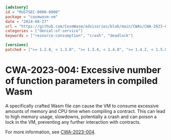 ```toml
[advisory]
id = "RUSTSEC-0000-0000"
package = "cosmwasm-vm"
date = "2024-08-27"
url = "https://github.com/CosmWasm/advisories/blob/main/CWAs/CWA-2023-004.md"
categories = ["denial-of-service"]
keywords = ["resource-consumption", "crash", "deadlock"]

[versions]
patched = [">= 1.2.8, < 1.3.0", ">= 1.3.4, < 1.4.0", ">= 1.4.2, < 1.5.0", ">= 1.5.1"]
```

# CWA-2023-004: Excessive number of function parameters in compiled Wasm

A specifically crafted Wasm file can cause the VM to consume excessive amounts of memory and CPU time when compiling a contract.
This can lead to high memory usage, slowdowns, potentially a crash and can poison a lock in the VM,
preventing any further interaction with contracts.

For more information, see [CWA-2023-004](https://github.com/CosmWasm/advisories/blob/main/CWAs/CWA-2023-004.md).
